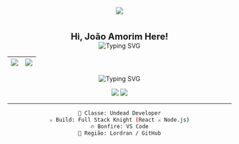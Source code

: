 
<p align="center">
  <img src="https://capsule-render.vercel.app/api?type=Transparent&color=A30D0D&height=100&section=header&text=:3&fontColor=F7DF1E&fontSize=60&animation=fadeIn&effect=blur" />
</p>


<div align="center">

  <spam style="font-size:20px">
    <br>
     <b> Hi, João Amorim Here! </b> 
  </spam>

  <div>
  <div align="center" width="100%">
  <img src="https://readme-typing-svg.demolab.com?font=Iosevka&color=A30D0D&width=900&size=30&center=true&lines=I+am+from+Brazil;Be+welcome!" alt="Typing SVG"/>
</div>

| ![](http://github-profile-summary-cards.vercel.app/api/cards/stats?username=jonibis&theme=darcula) | ![](http://github-profile-summary-cards.vercel.app/api/cards/repos-per-language?username=jonibis&theme=darcula) |
| :-: | :-: |


<div>
  <div align="center" width="100%">
  <img src="https://readme-typing-svg.demolab.com?font=Iosevka&color=A30D0D&width=900&size=30&center=true&lines=Minhas+linguagens;" alt="Typing SVG"/>
</div>

<p align="center">
  <img src="https://img.shields.io/badge/JavaScript-%23F7DF1E?style=for-the-badge&logo=javascript&logoColor=white&labelColor=0d0d0d" />
   <img src="https://img.shields.io/badge/Paython-%23F7DF1E?style=for-the-badge&logo=Paython&logoColor=white&labelColor=0d0d0d" />
</p>


---

```bash
👤 Classe: Undead Developer
⚔️ Build: Full Stack Knight (React ⚔️ Node.js)
🔥 Bonfire: VS Code
📍 Região: Lordran / GitHub

